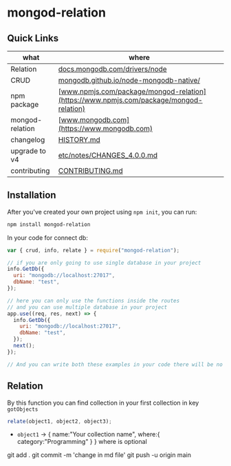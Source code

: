 # mongod-relation

## Quick Links

| what            | where                                                                                                             |
| --------------- | ----------------------------------------------------------------------------------------------------------------- |
| Relation        | [docs.mongodb.com/drivers/node](https://docs.mongodb.com/drivers/node)                                            |
| CRUD            | [mongodb.github.io/node-mongodb-native/](https://mongodb.github.io/node-mongodb-native/)                          |
| npm package     | [www.npmjs.com/package/mongod-relation](https://www.npmjs.com/package/mongod-relation)                            |
| mongod-relation | [www.mongodb.com](https://www.mongodb.com)                                                                        |
| changelog       | [HISTORY.md](https://github.com/mongodb/node-mongodb-native/blob/HEAD/HISTORY.md)                                 |
| upgrade to v4   | [etc/notes/CHANGES_4.0.0.md](https://github.com/mongodb/node-mongodb-native/blob/HEAD/etc/notes/CHANGES_4.0.0.md) |
| contributing    | [CONTRIBUTING.md](https://github.com/mongodb/node-mongodb-native/blob/HEAD/CONTRIBUTING.md)                       |

## Installation

After you've created your own project using `npm init`, you can run:

```bash
npm install mongod-relation
```

In your code for connect db:

```javascript
var { crud, info, relate } = require("mongod-relation");

// if you are only going to use single database in your project
info.GetDb({
  uri: "mongodb://localhost:27017",
  dbName: "test",
});

// here you can only use the functions inside the routes
// and you can use multiple database in your project
app.use((req, res, next) => {
  info.GetDb({
    uri: "mongodb://localhost:27017",
    dbName: "test",
  });
  next();
});

// And you can write both these examples in your code there will be no issue recommend
```

## Relation

By this function you can find collection in your first collection in key `gotObjects`

```javascript
relate(object1, object2, object3);
```

- `object1` -> {
  name:"Your collection name",
  where:{ category:"Programming" }
}
where is optional

git add .
git commit -m 'change in md file'
git push -u origin main
